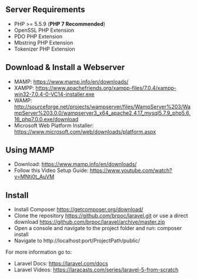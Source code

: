 ## Server Requirements

- PHP >= 5.5.9 (**PHP 7 Recommended**)
- OpenSSL PHP Extension
- PDO PHP Extension
- Mbstring PHP Extension
- Tokenizer PHP Extension

## Download & Install a Webserver

- MAMP: https://www.mamp.info/en/downloads/
- XAMPP: https://www.apachefriends.org/xampp-files/7.0.4/xampp-win32-7.0.4-0-VC14-installer.exe
- WAMP: http://sourceforge.net/projects/wampserver/files/WampServer%203/WampServer%203.0.0/wampserver3_x64_apache2.4.17_mysql5.7.9_php5.6.16_php7.0.0.exe/download
- Microsoft Web Platform Installer: https://www.microsoft.com/web/downloads/platform.aspx

## Using MAMP

- Download: https://www.mamp.info/en/downloads/
- Follow this Video Setup Guide: https://www.youtube.com/watch?v=MNtj0t_AuVM

## Install

- Install Composer https://getcomposer.org/download/
- Clone the repository https://github.com/brpoc/laravel.git or use a direct download https://github.com/brpoc/laravel/archive/master.zip 
- Open a console and navigate to the project folder and run: composer install
- Navigate to http://localhost:port/ProjectPath/public/

For more information go to: 
- Laravel Docs: https://laravel.com/docs
- Laravel Videos: https://laracasts.com/series/laravel-5-from-scratch
